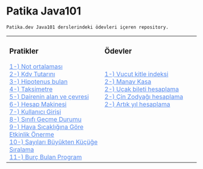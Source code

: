 # Patika Java101

````
Patika.dev Java101 derslerindeki ödevleri içeren repository.
````
<table><tr><td valign="top" width="50%">
  
### Pratikler
<div >  
<a href="https://github.com/AktanSN/patika-Java101/blob/main/PatikaJava101/src/odevler/NotOrtalamasi.java" style="color:#5489ef;">1-) Not ortalaması</a>
<br><a href="https://github.com/AktanSN/patika-Java101/blob/main/PatikaJava101/src/odevler/KdvTutari.java" style="color:#5489ef;">2-) Kdv Tutarını </a>
<br><a href="https://github.com/AktanSN/patika-Java101/blob/main/PatikaJava101/src/odevler/HipotenusBulma.java" style="color:#5489ef;">3-) Hipotenus bulan</a>
<br><a href="https://github.com/AktanSN/patika-Java101/blob/main/PatikaJava101/src/odevler/Taksimetre.java" style="color:#5489ef;">4-) Taksimetre</a>
<br><a href="https://github.com/AktanSN/patika-Java101/blob/main/PatikaJava101/src/odevler/DaireAlanıVeCevresi.java" style="color:#5489ef;">5-) Dairenin alan ve çevresi</a>
  <br><a href="https://github.com/AktanSN/patika-Java101/blob/main/PatikaJava101/src/odevler/HesapMakinesi.java" style="color:#5489ef;">6-) Hesap Makinesi</a>
  <br><a href="https://github.com/AktanSN/patika-Java101/blob/main/PatikaJava101/src/odevler/KullaniciGirisi.java" style="color:#5489ef;">7-) Kullanıcı Girişi</a>
  <br><a href="https://github.com/AktanSN/patika-Java101/blob/main/PatikaJava101/src/odevler/SinifGecme.java" style="color:#5489ef;">8-) Sınıfı Geçme Durumu</a>
  <br><a href="https://github.com/AktanSN/patika-Java101/blob/main/PatikaJava101/src/odevler/HavaSicakliginaGoreEtkinlik.java" style="color:#5489ef;">9-) Hava Sıcaklığına Göre Etkinlik Önerme</a>
  <br><a href="https://github.com/AktanSN/patika-Java101/blob/main/PatikaJava101/src/odevler/SayilariBuyuktenKucuge.java" style="color:#5489ef;">10-) Sayıları Büyükten Küçüğe Sıralama</a>
  <br><a href="https://github.com/AktanSN/patika-Java101/blob/main/PatikaJava101/src/odevler/BurcBulma.java" style="color:#5489ef;">11-) Burç Bulan Program</a>
</div>
</td><td valign="top" width="50%">

### Ödevler
<div>  
<br><a href="https://github.com/AktanSN/patika-Java101/blob/main/PatikaJava101/src/odevler/VucutKitleIndeksi.java" style="color:#5489ef;">1-) Vucut kitle indeksi</a>
<br><a href="https://github.com/AktanSN/patika-Java101/blob/main/PatikaJava101/src/odevler/ManavKasa.java" style="color:#5489ef;">2-) Manav Kasa</a>
<br><a href="https://github.com/AktanSN/patika-Java101/blob/main/PatikaJava101/src/odevler/UcakBiletiFiyatiHesaplama.java" style="color:#5489ef;">2-) Uçak bileti hesaplama</a>
<br><a href="https://github.com/AktanSN/patika-Java101/blob/main/PatikaJava101/src/odevler/CinZodyakHesap.java" style="color:#5489ef;">2-) Çin Zodyağı hesaplama</a>
<br><a href="https://github.com/AktanSN/patika-Java101/blob/main/PatikaJava101/src/odevler/ArtikYil.java" style="color:#5489ef;">2-) Artık yıl hesaplama</a>



</div>

</td></tr></table>  
